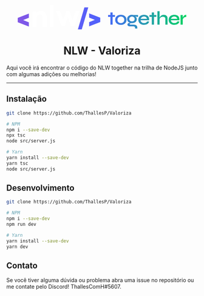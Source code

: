 <div style="text-align:center;" >
<svg width="444" height="64" viewBox="0 0 444 64" fill="none" xmlns="http://www.w3.org/2000/svg" class="styles_logo__w7Ckz"><path fill-rule="evenodd" clip-rule="evenodd" d="M29.2379 33.5287V22.4326L0.0694487 33.8379H0L0 45.2088H0.0694487L29.2379 56.614V45.518L14.2717 39.5061L29.2379 33.5287Z" fill="url(#nlwtogether0)"></path><path fill-rule="evenodd" clip-rule="evenodd" d="M188.144 56.03V44.9339L203.076 38.9565L188.144 32.979V21.883L217.278 33.2882H217.347V44.6935H217.278L188.144 56.03ZM175.643 6.2179L158.49 64H168.664L185.783 6.2179H175.643Z" fill="url(#nlwtogether1)"></path><path fill-rule="evenodd" clip-rule="evenodd" d="M72.088 20.337C74.9701 23.6693 76.498 28.1008 76.3244 32.6011V57.198H66.1501V34.834C66.2543 32.3606 65.5251 29.8872 64.0319 27.9634C63.3375 27.1046 62.4694 26.4519 61.4971 26.0053C60.5248 25.5587 59.4483 25.3526 58.3719 25.3869C52.0173 25.3869 48.8227 30.0246 48.8227 39.3V57.198H38.6484V16.7986H48.8227V20.4401C50.42 18.7911 52.3298 17.52 54.4133 16.6956C56.4968 15.8711 58.7191 15.4932 60.9415 15.5963C63.0249 15.4932 65.0737 15.8711 67.0182 16.6956C68.8934 17.52 70.6643 18.7568 72.088 20.337Z" fill="white"></path><path fill-rule="evenodd" clip-rule="evenodd" d="M84.2773 0V57.7821H94.4516V0L84.2773 0Z" fill="white"></path><path fill-rule="evenodd" clip-rule="evenodd" d="M148.919 55.6522H140.446L132.113 31.8454L123.709 55.6522H115.237L100.965 15.1841H111.834L119.855 39.4031L128.119 15.1841H136.071L144.336 39.4718L152.357 15.1841H163.191L148.919 55.6522Z" fill="white"></path><path d="M249.935 19.5458H244.194V26.3031H238V30.9574H244.194V51.4361H249.935V30.9574H256.095V26.3031H249.935V19.5458Z" fill="url(#nlwtogether2)"></path><path d="M279.339 27.3029C277.112 26.2687 274.572 25.7515 271.719 25.7515C268.865 25.7515 266.325 26.2687 264.063 27.3029C261.836 28.3372 260.061 29.8541 258.739 31.8193C257.417 33.7844 256.791 36.1633 256.791 38.9213C256.791 41.7139 257.452 44.0927 258.739 46.0579C260.061 48.023 261.836 49.5055 264.063 50.5053C266.29 51.5051 268.865 52.0222 271.719 52.0222C274.572 52.0222 277.112 51.5051 279.339 50.5053C281.566 49.5055 283.306 48.023 284.628 46.0579C285.916 44.0927 286.577 41.7484 286.577 38.9213C286.577 36.1633 285.916 33.7844 284.628 31.8193C283.306 29.8541 281.566 28.3717 279.339 27.3029ZM279.513 43.5411C278.713 44.8167 277.599 45.7476 276.242 46.4026C274.885 47.0577 273.354 47.4024 271.719 47.4024C270.048 47.4024 268.517 47.0577 267.16 46.4026C265.803 45.7476 264.69 44.7822 263.889 43.5411C263.089 42.2655 262.671 40.7486 262.671 38.9213C262.671 37.0941 263.089 35.5427 263.924 34.2671C264.759 32.9915 265.873 32.0261 267.23 31.3366C268.622 30.6471 270.118 30.3368 271.753 30.3368C273.458 30.3368 274.955 30.6816 276.312 31.3366C277.669 32.0261 278.748 32.9915 279.548 34.3015C280.348 35.6116 280.766 37.1286 280.766 38.9213C280.731 40.7486 280.314 42.3 279.513 43.5411Z" fill="url(#nlwtogether3)"></path><path d="M303.071 25.8894C302.41 25.786 301.714 25.7515 301.018 25.7515C298.512 25.7515 296.285 26.1997 294.372 27.1306C292.458 28.0269 290.961 29.3025 289.848 30.9574C288.769 32.6122 288.212 34.5429 288.212 36.8183C288.212 39.0592 288.769 41.0244 289.883 42.6103C290.996 44.2306 292.493 45.4718 294.441 46.2992C295.033 46.5405 295.624 46.7474 296.251 46.9198C295.346 46.9198 294.476 46.9887 293.676 47.0921C292.284 47.299 291.17 47.7472 290.335 48.4367C289.5 49.1262 289.048 50.126 289.048 51.4361C289.048 52.1256 289.187 52.7462 289.465 53.2978C289.744 53.8839 290.161 54.3666 290.753 54.7803C291.344 55.194 292.11 55.5043 293.084 55.7456C294.058 55.9525 295.242 56.0904 296.633 56.0904H303.628C305.402 56.0904 306.759 56.4351 307.769 57.0902C308.743 57.7797 309.23 58.9174 309.23 60.5378V61.71H314.972V59.4346C314.972 57.4005 314.554 55.8146 313.684 54.6768C312.849 53.5047 311.631 52.6773 310.065 52.1946C308.499 51.7119 306.655 51.4706 304.567 51.4706H297.225C296.494 51.4706 295.903 51.3327 295.485 51.0224C295.068 50.7121 294.859 50.2984 294.859 49.8157C294.859 48.9883 295.381 48.4022 296.425 48.1264C297.469 47.8506 299 47.6782 301.053 47.6093C303.523 47.6093 305.716 47.1956 307.629 46.3337C309.543 45.5063 311.005 44.2651 312.083 42.7137C313.162 41.1278 313.684 39.2316 313.684 37.0596C313.684 35.7151 313.406 34.5084 312.884 33.4741C312.327 32.4398 311.596 31.509 310.657 30.6816C310.135 30.2334 309.613 29.8197 309.021 29.4404C309.961 29.7852 310.935 30.13 312.049 30.4402C313.719 30.9229 315.354 31.1642 316.99 31.1642V26.3721L305.02 26.3376C304.358 26.1308 303.732 25.9928 303.071 25.8894ZM307.142 33.3362C307.769 34.3016 308.047 35.4393 308.047 36.7838C308.047 38.1284 307.734 39.2661 307.142 40.2314C306.516 41.1623 305.681 41.8863 304.637 42.3689C303.558 42.8516 302.375 43.0929 301.053 43.0929C299.661 43.0929 298.443 42.8516 297.399 42.3689C296.355 41.8863 295.52 41.1623 294.894 40.2314C294.267 39.3006 293.989 38.1284 293.989 36.7838C293.989 35.4393 294.302 34.3016 294.894 33.3362C295.52 32.3709 296.355 31.6469 297.399 31.1298C298.478 30.6126 299.696 30.3713 301.053 30.3713C302.41 30.3713 303.628 30.6126 304.672 31.1298C305.681 31.6469 306.516 32.4054 307.142 33.3362Z" fill="url(#nlwtogether4)"></path><path d="M340.443 27.3374C338.39 26.2686 335.85 25.7515 332.823 25.7515C329.865 25.7515 327.255 26.3031 325.028 27.3719C322.801 28.4406 321.026 29.9921 319.739 31.9572C318.451 33.9568 317.825 36.2667 317.825 38.9213C317.825 41.6105 318.486 43.9203 319.774 45.8855C321.096 47.8506 322.871 49.3331 325.167 50.4018C327.429 51.4706 330.074 51.9877 333.031 51.9877C335.606 51.9877 337.833 51.6085 339.643 50.85C341.487 50.0915 342.949 49.0573 344.062 47.7127C345.176 46.3682 345.837 44.8512 346.115 43.1274H340.548C340.095 44.3685 339.225 45.4028 337.868 46.1958C336.511 46.9887 334.876 47.368 332.892 47.368C331.083 47.368 329.517 47.0577 328.195 46.4026C326.872 45.7476 325.828 44.8857 325.028 43.7824C324.262 42.6792 323.775 41.4036 323.601 39.9901H346.185C346.359 36.7838 345.941 34.1292 344.967 32.0261C343.993 29.9921 342.496 28.4062 340.443 27.3374ZM323.984 36.3012C324.436 34.5429 325.411 33.1294 326.872 32.0261C328.369 30.9229 330.282 30.3713 332.614 30.3713C334.841 30.3713 336.685 30.8884 338.077 31.9227C339.469 32.957 340.234 34.4395 340.408 36.3012H323.984Z" fill="url(#nlwtogether5)"></path><path d="M358.955 19.5458H353.214V26.3031H347.02V30.9574H353.214V51.4361H358.955V30.9574H365.115V26.3031H358.955V19.5458Z" fill="url(#nlwtogether6)"></path><path d="M391.908 28.1648C391.004 27.3719 389.925 26.7858 388.672 26.3721C387.42 25.9584 386.028 25.7515 384.531 25.7515C382.966 25.7515 381.539 26.0273 380.217 26.5445C378.894 27.0616 377.781 27.7511 376.841 28.6475C375.902 29.5094 375.136 30.5092 374.545 31.6469C374.231 32.2675 373.988 32.9225 373.779 33.5431V16.2017H368.037V51.4361H373.779V36.4391C374.023 35.7151 374.371 35.06 374.858 34.405C375.693 33.3362 376.737 32.4743 378.059 31.8193C379.347 31.1642 380.808 30.854 382.409 30.854C383.975 30.854 385.227 31.0953 386.167 31.5435C387.106 31.9917 387.837 32.6812 388.29 33.5776C388.742 34.4739 388.985 35.5772 388.985 36.9217V51.4016H394.762V35.0945C394.762 33.5431 394.518 32.1985 394.031 31.0263C393.509 29.9231 392.813 28.9233 391.908 28.1648Z" fill="url(#nlwtogether7)"></path><path d="M420.233 27.3374C418.18 26.2686 415.64 25.7515 412.613 25.7515C409.655 25.7515 407.045 26.3031 404.818 27.3719C402.591 28.4406 400.817 29.9921 399.529 31.9572C398.242 33.9568 397.615 36.2667 397.615 38.9213C397.615 41.6105 398.276 43.9203 399.564 45.8855C400.886 47.8506 402.661 49.3331 404.957 50.4018C407.219 51.4706 409.864 51.9877 412.822 51.9877C415.397 51.9877 417.624 51.6085 419.433 50.85C421.277 50.0915 422.739 49.0573 423.852 47.7127C424.966 46.3682 425.627 44.8512 425.905 43.1274H420.338C419.885 44.3685 419.016 45.4028 417.658 46.1958C416.301 46.9887 414.666 47.368 412.682 47.368C410.873 47.368 409.307 47.0577 407.985 46.4026C406.662 45.7476 405.619 44.8857 404.818 43.7824C404.053 42.6792 403.566 41.4036 403.392 39.9901H425.975C426.149 36.7838 425.731 34.1292 424.757 32.0261C423.818 29.9921 422.286 28.4062 420.233 27.3374ZM403.809 36.3012C404.261 34.5429 405.236 33.1294 406.697 32.0261C408.194 30.9229 410.107 30.3713 412.439 30.3713C414.666 30.3713 416.51 30.8884 417.902 31.9227C419.294 32.957 420.059 34.4395 420.233 36.3012H403.809Z" fill="url(#nlwtogether8)"></path><path d="M440.207 26.5445C439.128 27.0961 438.224 27.7856 437.493 28.6475C436.762 29.5094 436.171 30.4058 435.718 31.3021C435.301 32.1296 435.022 32.9225 434.813 33.6465V26.3031H429.037V51.4361H434.779V37.4044C435.092 36.6804 435.509 35.8875 436.066 35.129C436.867 34.0258 437.91 33.0604 439.233 32.3019C440.555 31.5435 442.121 31.1298 444 31.1298V25.717C442.573 25.7515 441.286 26.0273 440.207 26.5445Z" fill="url(#nlwtogether9)"></path><defs><linearGradient id="nlwtogether0" x1="-7.91193e-10" y1="31.7767" x2="448.991" y2="32.8219" gradientUnits="userSpaceOnUse"><stop stop-color="#8257E6"></stop><stop offset="0.568204" stop-color="#4763FF"></stop><stop offset="0.939176" stop-color="#04D361"></stop></linearGradient><linearGradient id="nlwtogether1" x1="-7.91193e-10" y1="31.7767" x2="448.991" y2="32.8219" gradientUnits="userSpaceOnUse"><stop stop-color="#8257E6"></stop><stop offset="0.568204" stop-color="#4763FF"></stop><stop offset="0.939176" stop-color="#04D361"></stop></linearGradient><linearGradient id="nlwtogether2" x1="-10.8007" y1="39.0248" x2="444" y2="39.1368" gradientUnits="userSpaceOnUse"><stop stop-color="#8257E6"></stop><stop offset="0.526042" stop-color="#4763FF"></stop><stop offset="1" stop-color="#04D361"></stop></linearGradient><linearGradient id="nlwtogether3" x1="-10.8007" y1="39.0248" x2="444" y2="39.1368" gradientUnits="userSpaceOnUse"><stop stop-color="#8257E6"></stop><stop offset="0.526042" stop-color="#4763FF"></stop><stop offset="1" stop-color="#04D361"></stop></linearGradient><linearGradient id="nlwtogether4" x1="-10.8007" y1="39.0248" x2="444" y2="39.1368" gradientUnits="userSpaceOnUse"><stop stop-color="#8257E6"></stop><stop offset="0.526042" stop-color="#4763FF"></stop><stop offset="1" stop-color="#04D361"></stop></linearGradient><linearGradient id="nlwtogether5" x1="-10.8007" y1="39.0248" x2="444" y2="39.1368" gradientUnits="userSpaceOnUse"><stop stop-color="#8257E6"></stop><stop offset="0.526042" stop-color="#4763FF"></stop><stop offset="1" stop-color="#04D361"></stop></linearGradient><linearGradient id="nlwtogether6" x1="-10.8007" y1="39.0248" x2="444" y2="39.1368" gradientUnits="userSpaceOnUse"><stop stop-color="#8257E6"></stop><stop offset="0.526042" stop-color="#4763FF"></stop><stop offset="1" stop-color="#04D361"></stop></linearGradient><linearGradient id="nlwtogether7" x1="-10.8007" y1="39.0248" x2="444" y2="39.1368" gradientUnits="userSpaceOnUse"><stop stop-color="#8257E6"></stop><stop offset="0.526042" stop-color="#4763FF"></stop><stop offset="1" stop-color="#04D361"></stop></linearGradient><linearGradient id="nlwtogether8" x1="-10.8007" y1="39.0248" x2="444" y2="39.1368" gradientUnits="userSpaceOnUse"><stop stop-color="#8257E6"></stop><stop offset="0.526042" stop-color="#4763FF"></stop><stop offset="1" stop-color="#04D361"></stop></linearGradient><linearGradient id="nlwtogether9" x1="-10.8007" y1="39.0248" x2="444" y2="39.1368" gradientUnits="userSpaceOnUse"><stop stop-color="#8257E6"></stop><stop offset="0.526042" stop-color="#4763FF"></stop><stop offset="1" stop-color="#04D361"></stop></linearGradient></defs></svg>
</div>
<h1 align="center">NLW - Valoriza</h1>

Aqui você irá encontrar o código do NLW together na trilha de NodeJS junto com algumas adições ou melhorias!

---

## Instalação

```bash
git clone https://github.com/ThallesP/Valoriza

# NPM
npm i --save-dev
npx tsc
node src/server.js

# Yarn
yarn install --save-dev
yarn tsc
node src/server.js

```

## Desenvolvimento

```bash
git clone https://github.com/ThallesP/Valoriza

# NPM
npm i --save-dev
npm run dev

# Yarn
yarn install --save-dev
yarn dev

```

## Contato

Se você tiver alguma dúvida ou problema abra uma issue no repositório ou me contate pelo Discord! ThallesComH#5607.
